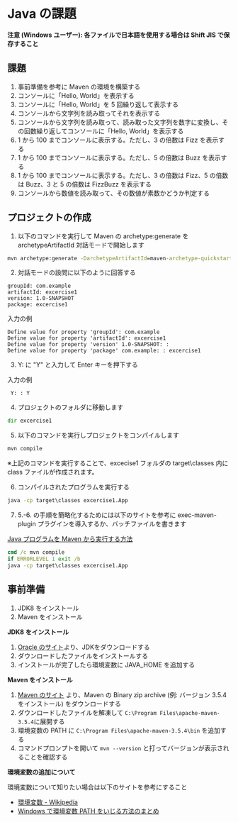 # Java の課題

**注意 (Windows ユーザー): 各ファイルで日本語を使用する場合は Shift JIS で保存すること**

## 課題

1. 事前準備を参考に Maven の環境を構築する
1. コンソールに「Hello, World」を表示する
1. コンソールに「Hello, World」を 5 回繰り返して表示する
1. コンソールから文字列を読み取ってそれを表示する
1. コンソールから文字列を読み取って、読み取った文字列を数字に変換し、その回数繰り返してコンソールに「Hello, World」を表示する
1. 1 から 100 までコンソールに表示する。ただし、3 の倍数は Fizz を表示する
1. 1 から 100 までコンソールに表示する。ただし、5 の倍数は Buzz を表示する
1. 1 から 100 までコンソールに表示する。ただし、3 の倍数は Fizz、5 の倍数は Buzz、3 と 5 の倍数は FizzBuzz を表示する
1. コンソールから数値を読み取って、その数値が素数かどうか判定する

## プロジェクトの作成

1. 以下のコマンドを実行して Maven の archetype:generate を archetypeArtifactId 対話モードで開始します

```cmd
mvn archetype:generate -DarchetypeArtifactId=maven-archetype-quickstart
```

2. 対話モードの設問に以下のように回答する

```
groupId: com.example
artifactId: excercise1
version: 1.0-SNAPSHOT
package: excercise1
```

入力の例

```
Define value for property 'groupId': com.example
Define value for property 'artifactId': excercise1
Define value for property 'version' 1.0-SNAPSHOT: :
Define value for property 'package' com.example: : excercise1
```

3. Y: に "Y" と入力して Enter キーを押下する

入力の例

```
 Y: : Y
```

4. プロジェクトのフォルダに移動します

```cmd
dir excercise1
```

5. 以下のコマンドを実行しプロジェクトをコンパイルします

```cmd
mvn compile
```

※上記のコマンドを実行することで、excecise1 フォルダの target\classes 内に class ファイルが作成されます。

6. コンパイルされたプログラムを実行する

```cmd
java -cp target\classes excercise1.App
```

7. 5.-6. の手順を簡略化するためには以下のサイトを参考に exec-maven-plugin プラグインを導入するか、バッチファイルを書きます

[Java プログラムを Maven から実行する方法](https://qiita.com/hide/items/0c8795054219d04e5e98)

```cmd
cmd /c mvn compile
if ERRORLEVEL 1 exit /b
java -cp target\classes excercise1.App
```

## 事前準備

1. JDK8 をインストール
1. Maven をインストール

**JDK8 をインストール**

1. [Oracle のサイト](http://www.oracle.com/technetwork/java/javase/downloads/index.html)より、JDKをダウンロードする
1. ダウンロードしたファイルをインストールする
1. インストールが完了したら環境変数に JAVA_HOME を追加する

**Maven をインストール**

1. [Maven のサイト](https://maven.apache.org/download.cgi) より、Maven の Binary zip archive (例: バージョン 3.5.4 をインストール) をダウンロードする
1. ダウンロードしたファイルを解凍して ```C:\Program Files\apache-maven-3.5.4```に展開する
1. 環境変数の PATH に ```C:\Program Files\apache-maven-3.5.4\bin``` を追加する
1. コマンドプロンプトを開いて ```mvn --version``` と打ってバージョンが表示されることを確認する

**環境変数の追加について**

環境変数について知りたい場合は以下のサイトを参考にすること

- [環境変数 - Wikipedia](https://ja.wikipedia.org/wiki/%E7%92%B0%E5%A2%83%E5%A4%89%E6%95%B0)
- [Windows で環境変数 PATH をいじる方法のまとめ](https://qiita.com/sta/items/6d29da0dc7069ffaae60)
